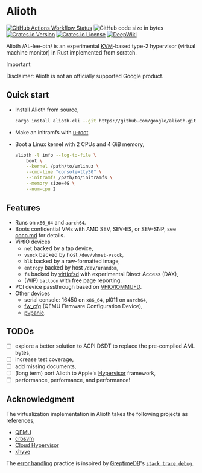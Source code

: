 # Alioth

[![GitHub Actions Workflow Status](https://img.shields.io/github/actions/workflow/status/google/alioth/rust.yml)](https://github.com/google/alioth/actions/workflows/rust.yml)
![GitHub code size in bytes](https://img.shields.io/github/languages/code-size/google/alioth)
[![Crates.io Version](https://img.shields.io/crates/v/alioth)](https://crates.io/crates/alioth)
[![Crates.io License](https://img.shields.io/crates/l/alioth)](LICENSE)
[![DeepWiki](https://img.shields.io/badge/DeepWiki-google%2Falioth-blue.svg)](https://deepwiki.com/google/alioth)

Alioth /AL-lee-oth/ is an experimental
[KVM](https://docs.kernel.org/virt/kvm/api.html)-based type-2 hypervisor
(virtual machine monitor) in Rust implemented from scratch.

> [!IMPORTANT]
>
> Disclaimer: Alioth is not an officially supported Google product.

## Quick start

-   Install Alioth from source,

    ```sh
    cargo install alioth-cli --git https://github.com/google/alioth.git
    ```

-   Make an initramfs with
    [u-root](https://github.com/u-root/u-root?tab=readme-ov-file#examples).

-   Boot a Linux kernel with 2 CPUs and 4 GiB memory,

    ```sh
    alioth -l info --log-to-file \
        boot \
        --kernel /path/to/vmlinuz \
        --cmd-line "console=ttyS0" \
        --initramfs /path/to/initramfs \
        --memory size=4G \
        --num-cpu 2
    ```

## Features

-   Runs on `x86_64` and `aarch64`.
-   Boots confidential VMs with AMD SEV, SEV-ES, or SEV-SNP, see
    [coco.md](docs/coco.md) for details.
-   VirtIO devices
    -   `net` backed by a tap device,
    -   `vsock` backed by host `/dev/vhost-vsock`,
    -   `blk` backed by a raw-formatted image,
    -   `entropy` backed by host `/dev/urandom`,
    -   `fs` backed by [virtiofsd](https://gitlab.com/virtio-fs/virtiofsd) with
        experimental Direct Access (DAX),
    -   (WIP) `balloon` with free page reporting.
-   PCI device passthrough based on
    [VFIO/IOMMUFD](https://docs.kernel.org/driver-api/vfio.html#iommufd-and-vfio-iommu-type1).
-   Other devices
    -   serial console: 16450 on `x86_64`, pl011 on `aarch64`,
    -   [fw_cfg](https://www.qemu.org/docs/master/specs/fw_cfg.html) (QEMU
        Firmware Configuration Device),
    -   [pvpanic](https://www.qemu.org/docs/master/specs/pvpanic.html).

## TODOs

-   [ ] explore a better solution to ACPI DSDT to replace the pre-compiled AML
    bytes,
-   [ ] increase test coverage,
-   [ ] add missing documents,
-   [ ] (long term) port Alioth to Apple's
    [Hypervisor](https://developer.apple.com/documentation/hypervisor)
    framework,
-   [ ] performance, performance, and performance!

## Acknowledgment

The virtualization implementation in Alioth takes the following projects as
references,

-   [QEMU](https://gitlab.com/qemu-project/qemu.git)
-   [crosvm](https://chromium.googlesource.com/crosvm/crosvm/)
-   [Cloud Hypervisor](https://github.com/cloud-hypervisor/cloud-hypervisor)
-   [xhyve](https://github.com/machyve/xhyve)

The [error handling](docs/error-handling.md) practice is inspired by
[GreptimeDB](https://github.com/GreptimeTeam/greptimedb)'s
[`stack_trace_debug`](https://greptimedb.rs/common_macro/attr.stack_trace_debug.html).
